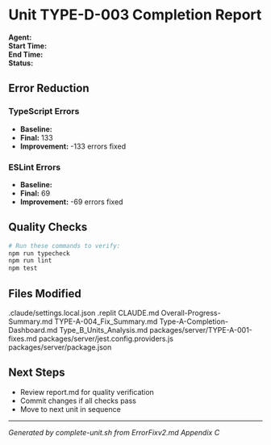 # Unit TYPE-D-003 Completion Report

**Agent:**   
**Start Time:**   
**End Time:**   
**Status:**   

## Error Reduction

### TypeScript Errors
- **Baseline:** 
- **Final:** 133
- **Improvement:** -133 errors fixed

### ESLint Errors
- **Baseline:** 
- **Final:** 69
- **Improvement:** -69 errors fixed

## Quality Checks

```bash
# Run these commands to verify:
npm run typecheck
npm run lint
npm test
```

## Files Modified
.claude/settings.local.json
.replit
CLAUDE.md
Overall-Progress-Summary.md
TYPE-A-004_Fix_Summary.md
Type-A-Completion-Dashboard.md
Type_B_Units_Analysis.md
packages/server/TYPE-A-001-fixes.md
packages/server/jest.config.providers.js
packages/server/package.json

## Next Steps
- Review report.md for quality verification
- Commit changes if all checks pass
- Move to next unit in sequence

---
*Generated by complete-unit.sh from ErrorFixv2.md Appendix C*

